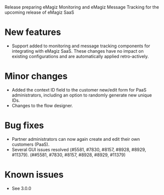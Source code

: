 Release preparing eMagiz Monitoring and eMagiz Message Tracking for the upcoming release of eMagiz SaaS
# New features
- Support added to monitoring and message tracking components for integrating with eMagiz SaaS. These changes have no impact on existing configurations and are automatically applied retro-actively.
# Minor changes
- Added the context ID field to the customer new/edit form for PaaS administrators, including an option to randomly generate new unique IDs.
- Changes to the flow designer.
# Bug fixes
- Partner administrators can now again create and edit their own customers (PaaS).
- Several GUI issues resolved (#5581, #7830, #8157, #8928, #8929, #11379). (##5581, #7830, #8157, #8928, #8929, #11379)
# Known issues
- See 3.0.0
